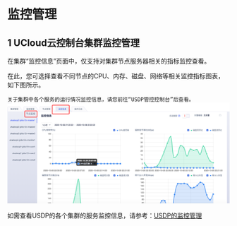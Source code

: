# 监控管理

## 1 UCloud云控制台集群监控管理

在集群“监控信息”页面中，仅支持对集群节点服务器相关的指标监控查看。

在此，您可选择查看不同节点的CPU、内存、磁盘、网络等相关监控指标图表，如下图所示。
    
``关于集群中各个服务的运行情况监控信息，请您前往“USDP管控控制台”后查看。``
![](/images/监控.png)


如需查看USDP的各个集群的服务监控信息，请参考：[USDP的监控管理](http://usdp.cn-bj.ufileos.com/USDP%E7%94%A8%E6%88%B7%E6%89%8B%E5%86%8C-%E7%9B%91%E6%8E%A7%E7%AE%A1%E7%90%86.pdf)

